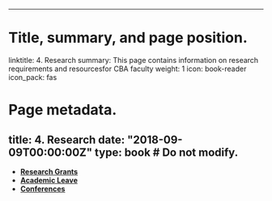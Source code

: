 
---
# Title, summary, and page position.
linktitle: 4. Research
summary: This page contains information on research requirements and resourcesfor CBA faculty
weight: 1
icon: book-reader
icon_pack: fas

# Page metadata.
title: 4. Research
date: "2018-09-09T00:00:00Z"
type: book  # Do not modify.
---


* [**Research Grants**](https://cbalink.netlify.app/docs/chapter4/grants/)
* [**Academic Leave**](https://cbalink.netlify.app/docs/chapter4/sabbatical/)
* [**Conferences**](https://cbalink.netlify.app/docs/chapter4/conferences/)
